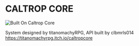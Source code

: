 # CALTROP CORE

![Built On Caltrop Core](https://user-images.githubusercontent.com/43351767/157310913-da53a80e-218e-4d16-83a1-bf64ac40949a.png)


System designed by titanomachyRPG, API built by clbmrls014
https://titanomachyrpg.itch.io/caltropcore
